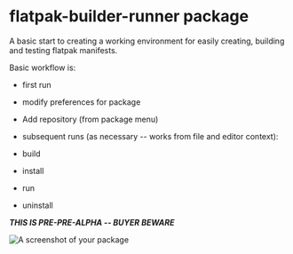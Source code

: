 # flatpak-builder-runner package

A basic start to creating a working environment for easily creating, building and testing flatpak manifests.

Basic workflow is:

* first run
 * modify preferences for package
 * Add repository (from package menu)


* subsequent runs (as necessary -- works from file and editor context):
 * build
 * install
 * run
 * uninstall


***THIS IS PRE-PRE-ALPHA -- BUYER BEWARE***

![A screenshot of your package](https://f.cloud.github.com/assets/69169/2290250/c35d867a-a017-11e3-86be-cd7c5bf3ff9b.gif)
